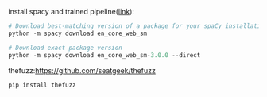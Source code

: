 
install spacy and trained pipeline([link](https://spacy.io/usage/models#production)):
```python
# Download best-matching version of a package for your spaCy installation
python -m spacy download en_core_web_sm

# Download exact package version
python -m spacy download en_core_web_sm-3.0.0 --direct
```

thefuzz:https://github.com/seatgeek/thefuzz
```commandline
pip install thefuzz
```
